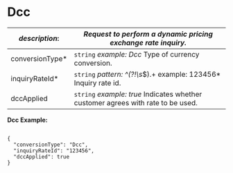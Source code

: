 
# Dcc

| *description*:   | *Request to perform a dynamic pricing exchange rate inquiry.*|
|----|----|
| conversionType* |    ``` string ```  *example: Dcc* Type of currency conversion.|
| inquiryRateId* |    ``` string ```  *pattern: ^(?!\s*$).+ example: 123456* Inquiry rate id.|
| dccApplied |   ``` string ```  *example: true* Indicates whether customer agrees with rate to be used.|

**Dcc Example:**

```{r}

{
  "conversionType": "Dcc",
  "inquiryRateId": "123456",
  "dccApplied": true
}
``` 
